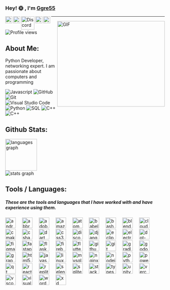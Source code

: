 ### Hey! 🌞 , I'm <a href="https://linktr.ee/Ggre55">Ggre55 </a> 

<a href="https://twitter.com/Ggre55">
  <img align="left" alt="Twitter | Twitter" width="22px" src="https://www.iconsdb.com/icons/preview/white/twitter-xxl.png" />
</a>
<a href="https://www.youtube.com/@Ggre55">
  <img align="left" alt="Youtube" width="22px" src="https://www.iconsdb.com/icons/preview/white/youtube-3-xxl.png" />
</a>
<a href="https://discord.gg/mqn8k3TZaP">
  <img align="left" alt="Discord" width="42px" src="https://user-images.githubusercontent.com/67872399/172011937-2089d709-3b96-485c-8b97-201522f8664c.png" />
</a>
  <a href="mailto:gg5cr71@gmail.com">
  <img align="left" alt="Ankush's Email" width="22px" src="https://www.iconsdb.com/icons/preview/white/email-xxl.png" />
</a>
<a href="https://t.me/DrWoop_Globe">
  <img align="left" alt="Telegram Channel" width="22px" src="https://www.iconsdb.com/icons/preview/white/telegram-xxl.png" />
</a>

<hr />
  
<div align="left">
  
<img align="right" alt="GIF" src="https://media.giphy.com/media/2IudUHdI075HL02Pkk/giphy.gif?raw=true" width="340" height="270" /></div>
<img src="https://komarev.com/ghpvc/?username=Ggre55&label=Profile%20views&color=70a5fd&style=flat" alt="Profile views" />

## About Me:

Python Developer, networking expert. I am passionate about computers and programming                                    

![Javascript](https://img.shields.io/badge/-Javascript-05122A?style=flat&logo=javascript)
![GitHub](https://img.shields.io/badge/-GitHub-05122A?style=flat&logo=github)
![Git](https://img.shields.io/badge/-Git-05122A?style=flat&logo=git)
![Visual Studio Code](https://img.shields.io/badge/-Visual%20Studio%20Code-05122A?style=flat&logo=visual-studio-code&logoColor=007ACC)
![Python](https://img.shields.io/badge/-Python-05122A?style=flat&logo=python)
![SQL](https://img.shields.io/badge/-SQL-05122A?style=flat&logo=mysql)
![C++](https://img.shields.io/badge/-C++-05122A?style=flat&logo=c%2B%2B)
![C++](https://img.shields.io/badge/-AWS-05122A?style=flat&logo=aws)

###
## Github Stats:
<div align="left">
 
  <img src="https://github-readme-stats.vercel.app/api/top-langs?username=Ggre55&locale=en&hide_title=false&layout=compact&card_width=320&langs_count=6&theme=dark&hide_border=false" height="100" alt="languages graph"  />
</div>
 <img src="https://github-readme-stats.vercel.app/api?username=Ggre55&hide_title=true&hide_rank=true&show_icons=true&include_all_commits=true&count_private=true&disable_animations=false&theme=darcula&locale=en&hide_border=false" alt="stats graph"  />

## Tools / Languages:

<h5 align="left">These are the tools and languages that I have worked with and have experience using them.</h5>

###

<div align="left">
  <img src="https://skillicons.dev/icons?i=androidstudio" height="33" alt="androidstudio logo"  />
  <img width="12" />
  <img src="https://skillicons.dev/icons?i=bots" height="33" alt="abbrobotstudio logo"  />
  <img width="12" />
  <img src="https://skillicons.dev/icons?i=ps" height="33" alt="adobephotoshop logo"  />
  <img width="12" />
  <img src="https://skillicons.dev/icons?i=aws" height="33" alt="amazonwebservices logo"  />
  <img width="12" />
  <img src="https://skillicons.dev/icons?i=atom" height="33" alt="atom logo"  />
  <img width="12" />
  <img src="https://skillicons.dev/icons?i=babel" height="33" alt="babel logo"  />
  <img width="12" />
  <img src="https://skillicons.dev/icons?i=bash" height="33" alt="bash logo"  />
  <img width="12" />
  <img src="https://skillicons.dev/icons?i=blender" height="33" alt="blender logo"  />
  <img width="12" />
  <img src="https://skillicons.dev/icons?i=cloudflare" height="33" alt="cloudflare logo"  />
  <img width="12" />
  <img src="https://skillicons.dev/icons?i=cmake" height="33" alt="cmake logo"  />
  <img width="12" />
  <img src="https://skillicons.dev/icons?i=cs" height="33" alt="csharp logo"  />
  <img width="12" />
  <img src="https://skillicons.dev/icons?i=dart" height="33" alt="dart logo"  />
  <img width="12" />
  <img src="https://skillicons.dev/icons?i=css" height="33" alt="css3 logo"  />
  <img width="12" />
  <img src="https://skillicons.dev/icons?i=discord" height="33" alt="discord logo"  />
  <img width="12" />
  <img src="https://skillicons.dev/icons?i=django" height="33" alt="django logo"  />
  <img width="12" />
  <img src="https://skillicons.dev/icons?i=eclipse" height="33" alt="eclipseide logo"  />
  <img width="12" />
  <img src="https://skillicons.dev/icons?i=electron" height="33" alt="electron logo"  />
  <img width="12" />
  <img src="https://skillicons.dev/icons?i=dotnet" height="33" alt="dot-net logo"  />
  <img width="12" />
  <img src="https://skillicons.dev/icons?i=figma" height="33" alt="figma logo"  />
  <img width="12" />
  <img src="https://skillicons.dev/icons?i=fastapi" height="33" alt="fastapi logo"  />
  <img width="12" />
  <img src="https://skillicons.dev/icons?i=flask" height="33" alt="flask logo"  />
  <img width="12" />
  <img src="https://skillicons.dev/icons?i=firebase" height="33" alt="firebase logo"  />
  <img width="12" />
  <img src="https://skillicons.dev/icons?i=flutter" height="33" alt="flutter logo"  />
  <img width="12" />
  <img src="https://skillicons.dev/icons?i=github" height="33" alt="github logo"  />
  <img width="12" />
  <img src="https://skillicons.dev/icons?i=git" height="33" alt="git logo"  />
  <img width="12" />
  <img src="https://skillicons.dev/icons?i=gradle" height="33" alt="gradle logo"  />
  <img width="12" />
  <img src="https://skillicons.dev/icons?i=godot" height="33" alt="godot logo"  />
  <img width="12" />
  <img src="https://skillicons.dev/icons?i=graphql" height="33" alt="graphql logo"  />
  <img width="12" />
  <img src="https://skillicons.dev/icons?i=html" height="33" alt="html5 logo"  />
  <img width="12" />
  <img src="https://skillicons.dev/icons?i=js" height="33" alt="javascript logo"  />
  <img width="12" />
  <img src="https://skillicons.dev/icons?i=linux" height="33" alt="linux logo"  />
  <img width="12" />
  <img src="https://skillicons.dev/icons?i=mysql" height="33" alt="mysql logo"  />
  <img width="12" />
  <img src="https://skillicons.dev/icons?i=nginx" height="33" alt="nginx logo"  />
  <img width="12" />
  <img src="https://skillicons.dev/icons?i=nodejs" height="33" alt="nodejs logo"  />
  <img width="12" />
  <img src="https://skillicons.dev/icons?i=py" height="33" alt="python logo"  />
  <img width="12" />
  <img src="https://skillicons.dev/icons?i=powershell" height="33" alt="powershell logo"  />
  <img width="12" />
  <img src="https://skillicons.dev/icons?i=qt" height="33" alt="qt logo"  />
  <img width="12" />
  <img src="https://skillicons.dev/icons?i=react" height="33" alt="react logo"  />
  <img width="12" />
  <img src="https://skillicons.dev/icons?i=replit" height="33" alt="replit logo"  />
  <img width="12" />
  <img src="https://skillicons.dev/icons?i=selenium" height="33" alt="selenium logo"  />
  <img width="12" />
  <img src="https://skillicons.dev/icons?i=sqlite" height="33" alt="sqlite logo"  />
  <img width="12" />
  <img src="https://skillicons.dev/icons?i=stackoverflow" height="33" alt="stackoverflow logo"  />
  <img width="12" />
  <img src="https://skillicons.dev/icons?i=ts" height="33" alt="typescript logo"  />
  <img width="12" />
  <img src="https://skillicons.dev/icons?i=unity" height="33" alt="unity logo"  />
  <img width="12" />
  <img src="https://skillicons.dev/icons?i=vercel" height="33" alt="vercel logo"  />
  <img width="12" />
  <img src="https://skillicons.dev/icons?i=vscode" height="33" alt="vscode logo"  />
  <img width="12" />
  <img src="https://skillicons.dev/icons?i=visualstudio" height="33" alt="visualstudio logo"  />
  <img width="12" />
  <img src="https://skillicons.dev/icons?i=wordpress" height="33" alt="wordpress logo"  />
  <img width="12" />
  <img src="https://skillicons.dev/icons?i=xd" height="33" alt="xd logo"  />
</div>

###

<br clear="both">

###


